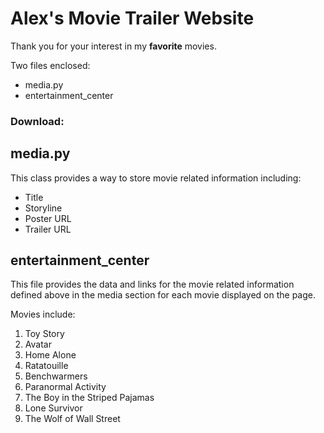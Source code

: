 # Alex's Movie Trailer Website

Thank you for your interest in my **favorite** movies.

Two files enclosed:

* media.py
* entertainment_center

### Download:

## media.py
This class provides a way to store movie related information including:

* Title
* Storyline
* Poster URL
* Trailer URL

## entertainment_center
This file provides the data and links for the movie related information
defined above in the media section for each movie displayed on the page.

Movies include:
1. Toy Story
2. Avatar
3. Home Alone
4. Ratatouille
5. Benchwarmers
6. Paranormal Activity
7. The Boy in the Striped Pajamas
8. Lone Survivor
9. The Wolf of Wall Street



